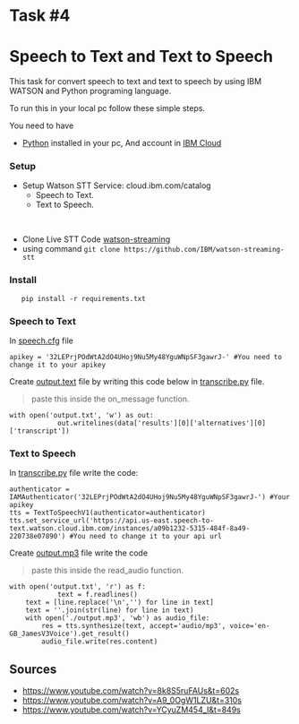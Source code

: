 Task #4 
=
Speech to Text and Text to Speech
=

This task for convert speech to text and text to speech by using IBM WATSON and Python programing language.

To run this in your local pc follow these simple steps.

You need to have
- [Python](https://www.python.org/downloads/) installed in your pc, And account in [IBM Cloud](https://cloud.ibm.com)

### Setup
- Setup Watson STT Service: cloud.ibm.com/catalog 
  - Speech to Text. 
  - Text to Speech.

 ‎
- Clone Live STT Code [watson-streaming](https://github.com/IBM/watson-streaming-stt) 
- using command  ```git clone https://github.com/IBM/watson-streaming-stt ```

### Install
```
   pip install -r requirements.txt
``` 

### Speech to Text 
In [speech.cfg](https://github.com/oaq509/smartMethod/blob/main/SpeechToText_and_TextToSpeech/speech.cfg) file
``` 
apikey = '32LEPrjPOdWtA2dO4UHoj9Nu5My48YguWNpSF3gawrJ-' #You need to change it to your apikey
```
Create [output.text](https://github.com/oaq509/smartMethod/blob/main/SpeechToText_and_TextToSpeech/output.txt) file by writing this code below in [transcribe.py](https://github.com/oaq509/smartMethod/blob/main/SpeechToText_and_TextToSpeech/transcribe.py) file.
> paste this inside the on_message function. 
```
with open('output.txt', 'w') as out:
            out.writelines(data['results'][0]['alternatives'][0]['transcript'])
```



### Text to Speech
In [transcribe.py](https://github.com/oaq509/smartMethod/blob/main/SpeechToText_and_TextToSpeech/transcribe.py) file write the code: 
```
authenticator = IAMAuthenticator('32LEPrjPOdWtA2dO4UHoj9Nu5My48YguWNpSF3gawrJ-') #Your apikey
tts = TextToSpeechV1(authenticator=authenticator)
tts.set_service_url('https://api.us-east.speech-to-text.watson.cloud.ibm.com/instances/a09b1232-5315-484f-8a49-220738e07890') #You need to change it to your api url
```
Create [output.mp3](https://github.com/oaq509/smartMethod/blob/main/SpeechToText_and_TextToSpeech/output.mp3) file write the code 
> paste this inside the read_audio function. 
```
with open('output.txt', 'r') as f:
            text = f.readlines()
    text = [line.replace('\n','') for line in text]
    text = ''.join(str(line) for line in text)
    with open('./output.mp3', 'wb') as audio_file:
        res = tts.synthesize(text, accept='audio/mp3', voice='en-GB_JamesV3Voice').get_result()
        audio_file.write(res.content)
```



## Sources 

- https://www.youtube.com/watch?v=8k8S5ruFAUs&t=602s
- https://www.youtube.com/watch?v=A9_0OgW1LZU&t=310s
- https://www.youtube.com/watch?v=YCyuZM454_I&t=849s



